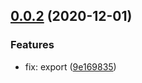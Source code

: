 ## [0.0.2](https://github.com/awamwang/vue-easy-search/compare/df212c5e6a6879c51ce7dec7a9b21a9697b52240...v0.0.2) (2020-12-01)


### Features

* fix: export ([9e169835](https://github.com/awamwang/vue-easy-search/commit/9e16953820efaaa5c53dbc115284917316958e61))
